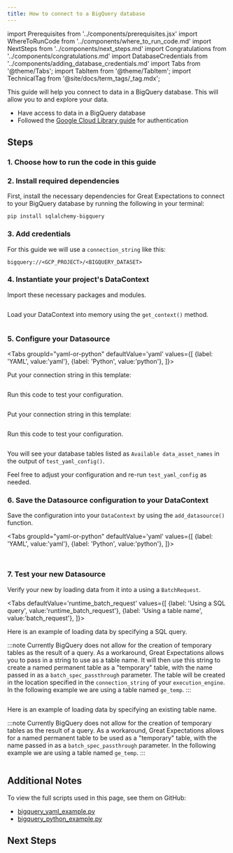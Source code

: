 ```yaml
---
title: How to connect to a BigQuery database
---
```

import Prerequisites from '../components/prerequisites.jsx'
import WhereToRunCode from '../components/where_to_run_code.md'
import NextSteps from '../components/next_steps.md'
import Congratulations from '../components/congratulations.md'
import DatabaseCredentials from '../components/adding_database_credentials.md'
import Tabs from '@theme/Tabs';
import TabItem from '@theme/TabItem';
import TechnicalTag from '@site/docs/term_tags/_tag.mdx';

This guide will help you connect to data in a BigQuery database.
This will allow you to <TechnicalTag tag="validation" text="Validate" /> and explore your data.

<Prerequisites>

- Have access to data in a BigQuery database
- Followed the [Google Cloud Library guide](https://googleapis.dev/python/google-api-core/latest/auth.html) for authentication

</Prerequisites>

## Steps

### 1. Choose how to run the code in this guide

<WhereToRunCode />

### 2. Install required dependencies

First, install the necessary dependencies for Great Expectations to connect to your BigQuery database by running the following in your terminal:

```console
pip install sqlalchemy-bigquery
```

### 3. Add credentials

<DatabaseCredentials />

For this guide we will use a `connection_string` like this:

```
bigquery://<GCP_PROJECT>/<BIGQUERY_DATASET>
```   

### 4. Instantiate your project's DataContext

Import these necessary packages and modules.

```python file=../../../../tests/integration/docusaurus/connecting_to_your_data/database/bigquery_yaml_example.py#L1-L6
```

Load your DataContext into memory using the `get_context()` method.

```python file=../../../../tests/integration/docusaurus/connecting_to_your_data/database/bigquery_yaml_example.py#L20
```

### 5. Configure your Datasource

<Tabs
  groupId="yaml-or-python"
  defaultValue='yaml'
  values={[
  {label: 'YAML', value:'yaml'},
  {label: 'Python', value:'python'},
  ]}>

<TabItem value="yaml">

Put your connection string in this template:

```python file=../../../../tests/integration/docusaurus/connecting_to_your_data/database/bigquery_yaml_example.py#L22-L36
```

Run this code to test your configuration.

```python file=../../../../tests/integration/docusaurus/connecting_to_your_data/database/bigquery_yaml_example.py#L45
```

</TabItem>

<TabItem value="python">

Put your connection string in this template:

```python file=../../../../tests/integration/docusaurus/connecting_to_your_data/database/bigquery_python_example.py#L22-L39
```

Run this code to test your configuration.

```python file=../../../../tests/integration/docusaurus/connecting_to_your_data/database/bigquery_python_example.py#L44
```

</TabItem>

</Tabs>

You will see your database tables listed as `Available data_asset_names` in the output of `test_yaml_config()`.

Feel free to adjust your configuration and re-run `test_yaml_config` as needed.

### 6. Save the Datasource configuration to your DataContext

Save the configuration into your `DataContext` by using the `add_datasource()` function.

<Tabs
  groupId="yaml-or-python"
  defaultValue='yaml'
  values={[
  {label: 'YAML', value:'yaml'},
  {label: 'Python', value:'python'},
  ]}>

<TabItem value="yaml">

```python file=../../../../tests/integration/docusaurus/connecting_to_your_data/database/bigquery_yaml_example.py#L47
```

</TabItem>

<TabItem value="python">

```python file=../../../../tests/integration/docusaurus/connecting_to_your_data/database/bigquery_python_example.py#L45
```

</TabItem>

</Tabs>

### 7. Test your new Datasource

Verify your new <TechnicalTag tag="datasource" text="Datasource" /> by loading data from it into a <TechnicalTag tag="validator" text="Validator" /> using a `BatchRequest`.

<Tabs
  defaultValue='runtime_batch_request'
  values={[
  {label: 'Using a SQL query', value:'runtime_batch_request'},
  {label: 'Using a table name', value:'batch_request'},
  ]}>

<TabItem value="runtime_batch_request">

Here is an example of loading data by specifying a SQL query.

:::note
Currently BigQuery does not allow for the creation of temporary tables as the result of a query.  As a workaround, Great Expectations allows you to pass in a string to use as a table name. It will then use this string to create a named permanent table as a "temporary" table, with the name passed in as a `batch_spec_passthrough` parameter. The table will be created in the location specified in the `connection_string` of your `execution_engine`. In the following example we are using a table named `ge_temp`.
:::

```python file=../../../../tests/integration/docusaurus/connecting_to_your_data/database/bigquery_yaml_example.py#L50-L67
```

</TabItem>

<TabItem value="batch_request">

Here is an example of loading data by specifying an existing table name.

:::note
Currently BigQuery does not allow for the creation of temporary tables as the result of a query.  As a workaround, Great Expectations allows for a named permanent table to be used as a "temporary" table, with the name passed in as a `batch_spec_passthrough` parameter. In the following example we are using a table named `ge_temp`.
:::

```python file=../../../../tests/integration/docusaurus/connecting_to_your_data/database/bigquery_python_example.py#L71-L85
```

</TabItem>

</Tabs>

<Congratulations />

## Additional Notes

To view the full scripts used in this page, see them on GitHub:

- [bigquery_yaml_example.py](https://github.com/great-expectations/great_expectations/blob/develop/tests/integration/docusaurus/connecting_to_your_data/database/bigquery_yaml_example.py)
- [bigquery_python_example.py](https://github.com/great-expectations/great_expectations/blob/develop/tests/integration/docusaurus/connecting_to_your_data/database/bigquery_python_example.py)

## Next Steps

<NextSteps />
